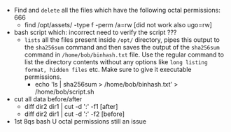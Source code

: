 - Find and `delete` all the files which have the following octal permissions: 666
	- find /opt/assets/ -type f -perm /a=rw [did not work also ugo=rw]
- bash script which: incorrect need to verify the script ???
	- `lists` all the files present inside `/opt/` directory, pipes this output to the `sha256sum` command and then saves the output of the `sha256sum` command in `/home/bob/binhash.txt` file.  Use the regular command to list the directory contents without any options like `long listing format, hidden files` etc. Make sure to give it executable permissions.
		- echo 'ls | sha256sum > /home/bob/binhash.txt' > /home/bob/script.sh
- cut all data before/after
	- diff dir2 dir1 | cut -d ':' -f1 [after]
	- diff dir2 dir1 | cut -d ':' -f2 [before]
- 1st 8qs bash U octal permissions still an issue